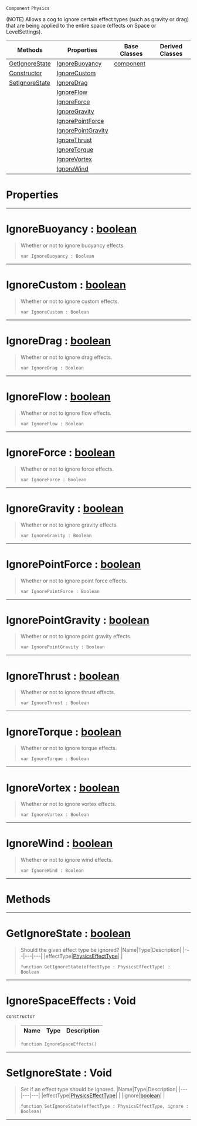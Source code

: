  `Component` `Physics`



(NOTE) Allows a cog to ignore certain effect types (such as gravity or drag) that are being applied to the entire space (effects on Space or LevelSettings).

|Methods|Properties|Base Classes|Derived Classes|
|---|---|---|---|
|[GetIgnoreState](ignorespaceeffects.md#getignorestate-zilch-engi)|[IgnoreBuoyancy](ignorespaceeffects.md#ignorebuoyancy-zilch-engi)|[component](component.md)| |
|[Constructor](ignorespaceeffects.md#ignorespaceeffects-void)|[IgnoreCustom](ignorespaceeffects.md#ignorecustom-zilch-engine)| | |
|[SetIgnoreState](ignorespaceeffects.md#setignorestate-void)|[IgnoreDrag](ignorespaceeffects.md#ignoredrag-zilch-engine-d)| | |
| |[IgnoreFlow](ignorespaceeffects.md#ignoreflow-zilch-engine-d)| | |
| |[IgnoreForce](ignorespaceeffects.md#ignoreforce-zilch-engine)| | |
| |[IgnoreGravity](ignorespaceeffects.md#ignoregravity-zilch-engin)| | |
| |[IgnorePointForce](ignorespaceeffects.md#ignorepointforce-zilch-en)| | |
| |[IgnorePointGravity](ignorespaceeffects.md#ignorepointgravity-zero)| | |
| |[IgnoreThrust](ignorespaceeffects.md#ignorethrust-zilch-engine)| | |
| |[IgnoreTorque](ignorespaceeffects.md#ignoretorque-zilch-engine)| | |
| |[IgnoreVortex](ignorespaceeffects.md#ignorevortex-zilch-engine)| | |
| |[IgnoreWind](ignorespaceeffects.md#ignorewind-zilch-engine-d)| | |


 #  Properties


---  
 #  IgnoreBuoyancy : [boolean](../nada_base_types/boolean.md)

> Whether or not to ignore buoyancy effects.
> ```TS:Nada
> var IgnoreBuoyancy : Boolean


---  
 #  IgnoreCustom : [boolean](../nada_base_types/boolean.md)

> Whether or not to ignore custom effects.
> ```TS:Nada
> var IgnoreCustom : Boolean


---  
 #  IgnoreDrag : [boolean](../nada_base_types/boolean.md)

> Whether or not to ignore drag effects.
> ```TS:Nada
> var IgnoreDrag : Boolean


---  
 #  IgnoreFlow : [boolean](../nada_base_types/boolean.md)

> Whether or not to ignore flow effects.
> ```TS:Nada
> var IgnoreFlow : Boolean


---  
 #  IgnoreForce : [boolean](../nada_base_types/boolean.md)

> Whether or not to ignore force effects.
> ```TS:Nada
> var IgnoreForce : Boolean


---  
 #  IgnoreGravity : [boolean](../nada_base_types/boolean.md)

> Whether or not to ignore gravity effects.
> ```TS:Nada
> var IgnoreGravity : Boolean


---  
 #  IgnorePointForce : [boolean](../nada_base_types/boolean.md)

> Whether or not to ignore point force effects.
> ```TS:Nada
> var IgnorePointForce : Boolean


---  
 #  IgnorePointGravity : [boolean](../nada_base_types/boolean.md)

> Whether or not to ignore point gravity effects.
> ```TS:Nada
> var IgnorePointGravity : Boolean


---  
 #  IgnoreThrust : [boolean](../nada_base_types/boolean.md)

> Whether or not to ignore thrust effects.
> ```TS:Nada
> var IgnoreThrust : Boolean


---  
 #  IgnoreTorque : [boolean](../nada_base_types/boolean.md)

> Whether or not to ignore torque effects.
> ```TS:Nada
> var IgnoreTorque : Boolean


---  
 #  IgnoreVortex : [boolean](../nada_base_types/boolean.md)

> Whether or not to ignore vortex effects.
> ```TS:Nada
> var IgnoreVortex : Boolean


---  
 #  IgnoreWind : [boolean](../nada_base_types/boolean.md)

> Whether or not to ignore wind effects.
> ```TS:Nada
> var IgnoreWind : Boolean


---  
 #  Methods


---  
 #  GetIgnoreState : [boolean](../nada_base_types/boolean.md)

> Should the given effect type be ignored?
> |Name|Type|Description|
> |---|---|---|
> |effectType|[PhysicsEffectType](../enum_reference.md#physicseffecttype)| |
> ```TS:Nada
> function GetIgnoreState(effectType : PhysicsEffectType) : Boolean
> ``` 


---  
 #  IgnoreSpaceEffects : Void

 `constructor`

> 
> |Name|Type|Description|
> |---|---|---|
> ```TS:Nada
> function IgnoreSpaceEffects()
> ``` 


---  
 #  SetIgnoreState : Void

> Set if an effect type should be ignored.
> |Name|Type|Description|
> |---|---|---|
> |effectType|[PhysicsEffectType](../enum_reference.md#physicseffecttype)| |
> |ignore|[boolean](../nada_base_types/boolean.md)| |
> ```TS:Nada
> function SetIgnoreState(effectType : PhysicsEffectType, ignore : Boolean)
> ``` 


---  
 

 